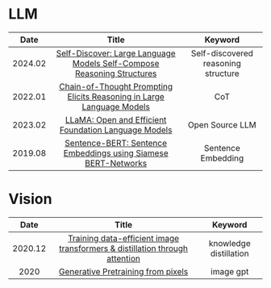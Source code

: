 # LLM

| **Date** |                                          **Title**                                          |      **Keyword**     |
|:--------:|:-------------------------------------------------------------------------------------------:|:--------------------:|
|  2024.02 | [Self-Discover: Large Language Models Self-Compose Reasoning Structures](https://arxiv.org/abs/2402.03620) | Self-discovered reasoning structure |
|  2022.01 | [Chain-of-Thought Prompting Elicits Reasoning in Large Language Models](https://arxiv.org/abs/2201.11903) | CoT |
|  2023.02 | [LLaMA: Open and Efficient Foundation Language Models](https://arxiv.org/abs/2302.13971) | Open Source LLM |
|  2019.08 | [Sentence-BERT: Sentence Embeddings using Siamese BERT-Networks]([https://arxiv.org/abs/2302.13971](https://arxiv.org/abs/1908.10084)) | Sentence Embedding |


# Vision
| **Date** |                                          **Title**                                          |      **Keyword**     |
|:--------:|:-------------------------------------------------------------------------------------------:|:--------------------:|
|  2020.12 | [Training data-efficient image transformers & distillation through attention](https://arxiv.org/abs/2012.12877) | knowledge distillation |
|  2020 | [Generative Pretraining from pixels](https://cdn.openai.com/papers/Generative_Pretraining_from_Pixels_V2.pdf) |image gpt |
